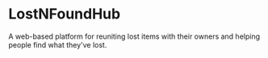 # LostNFoundHub
A web-based platform for reuniting lost items with their owners and helping people find what they've lost.

